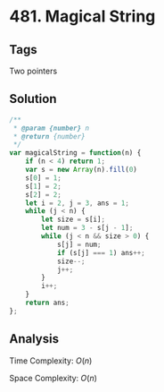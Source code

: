 # 481. Magical String

## Tags

Two pointers

## Solution

```javascript
/**
 * @param {number} n
 * @return {number}
 */
var magicalString = function(n) {
    if (n < 4) return 1;
    var s = new Array(n).fill(0)
    s[0] = 1;
    s[1] = 2;
    s[2] = 2;
    let i = 2, j = 3, ans = 1;
    while (j < n) {
        let size = s[i];
        let num = 3 - s[j - 1];
        while (j < n && size > 0) {
            s[j] = num;
            if (s[j] === 1) ans++;
            size--;
            j++;
        }
        i++;
    }
    return ans;
};
```

## Analysis

Time Complexity: $O(n)$

Space Complexity: $O(n)$
